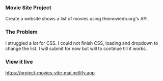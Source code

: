 ### Movie Site Project
Create a website shows a list of movies using themoviedb.org's API. 

### The Problem
I struggled a lot for CSS.  I could not finish CSS, loading and dropdown to change the list. I will submit for now but will to continue till it works.

### View it live
https://project-movies-vite-mai.netlify.app